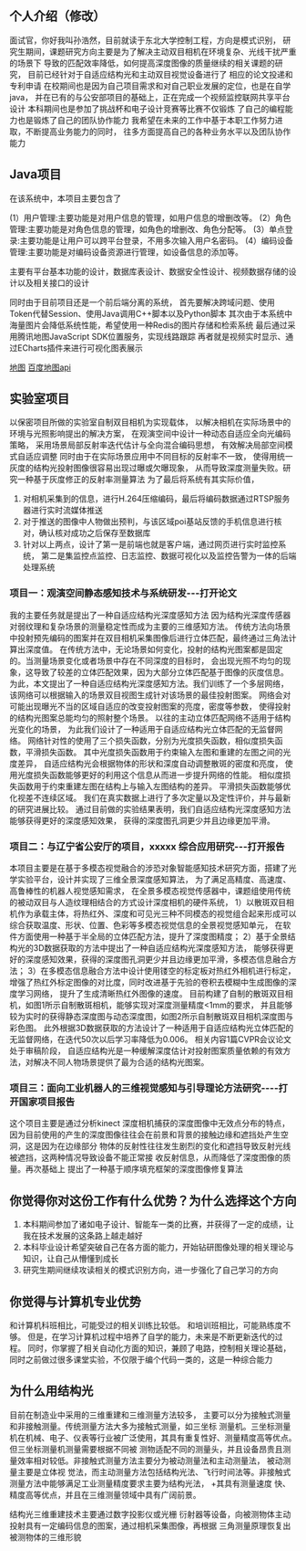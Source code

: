<!--
 * @Author: 孙浩然
 * @Date: 2020-09-09 08:10:18
 * @LastEditors: 孙浩然
 * @LastEditTime: 2020-10-12 08:02:42
 * @FilePath: \docs\4.interview\个人.md
 * @博客地址: 个人博客，如果各位客官觉得不错，请点个赞，谢谢。[地址](https://codefool0307.github.io/Java-Point/#/)，如对源码有异议请在我的博客中提问
-->
## 个人介绍（修改）

面试官，你好我叫孙浩然，目前就读于东北大学控制工程，方向是模式识别，
研究生期间，课题研究方向主要是为了解决主动双目相机在环境复杂、光线干扰严重的场景下
导致的匹配效率降低，如何提高深度图像的质量继续的相关课题的研究，
目前已经针对于自适应结构光和主动双目视觉设备进行了
相应的论文投递和专利申请
在校期间也是因为自己项目需求和对自己职业发展的定位，也是在自学java，
并在已有的与公安部项目的基础上，正在完成一个视频监控联网共享平台设计
本科期间也是参加了挑战杯和电子设计竞赛等比赛不仅锻炼
了自己的编程能力也是锻炼了自己的团队协作能力
我希望在未来的工作中基于本职工作努力进取，不断提高业务能力的同时，
往多方面提高自己的各种业务水平以及团队协作能力

## Java项目

在该系统中，本项目主要包含了

(1）用户管理:主要功能是对用户信息的管理，如用户信息的增删改等。
(2）角色管理:主要功能是对角色信息的管理，如角色的增删改、角色分配等。
(3）单点登录:主要功能是让用户可以跨平台登录，不用多次输入用户名密码。
(4）编码设备管理:主要功能是对编码设备资源进行管理，如设备信息的添加等。

主要有平台基本功能的设计，数据库表设计、数据安全性设计、视频数据存储的设计以及相关接口的设计

同时由于目前项目还是一个前后端分离的系统，
首先要解决跨域问题、使用Token代替Session、使用Java调用C++脚本以及Python脚本
其次由于本系统中海量图片会降低系统性能，希望使用一种Redis的图片存储和检索系统
最后通过采用腾讯地图JavaScript SDK位置服务，实现线路跟踪
再者就是视频实时显示、通过ECharts插件来进行可视化图表展示

[地图](https://www.cnblogs.com/luxiaoxun/p/4454880.html)
[百度地图api](https://jingyan.baidu.com/article/afd8f4deb370fa34e286e90f.html)

## 实验室项目

以保密项目所做的实验室自制双目相机为实现载体，
以解决相机在实际场景中的环境与光照影响提出的解决方案，
在观演空间中设计一种动态自适应全向光编码策略，
采用场景局部反射率迭代估计与全向混合编码思想，
有效解决局部空间模式自适应调整
同时由于在实际场景应用中不同目标的反射率不一致，
使得用统一灰度的结构光投射图像很容易出现过曝或欠曝现象，
从而导致深度测量失败。研究一种基于灰度修正的反射率测量算法
为了最后将系统有其实际价值，
1. 对相机采集到的信息，进行H.264压缩编码，最后将编码数据通过RTSP服务器进行实时流媒体推送
2. 对于推送的图像中人物做出预判，与该区域poi基站反馈的手机信息进行核对，确认核对成功之后保存至数据库
3. 针对以上两点，设计了第一是前端也就是客户端，通过网页进行实时监控系统，
   第二是集监控点监控、日志监控、数据可视化以及监控告警为一体的后端处理系统

### 项目一：观演空间静态感知技术与系统研发---打开论文

我的主要任务就是提出了一种自适应结构光深度感知方法
因为结构光深度传感器对弱纹理和复杂场景的测量稳定性而成为主要的三维感知方法。
传统方法向场景中投射预先编码的图案并在双目相机采集图像后进行立体匹配，最终通过三角法计算出深度值。
在传统方法中，无论场景如何变化，投射的结构光图案都是固定的。当测量场景变化或者场景中存在不同深度的目标时，
会出现光照不均匀的现象，这导致了较差的立体匹配效果，因为大部分立体匹配基于图像的灰度信息。
为此，本文提出了一种自适应结构光深度感知方法。我们训练了一个多层网络，
该网络可以根据输入的场景双目视图生成针对该场景的最佳投射图案。
网络会对可能出现曝光不当的区域自适应的改变投射图案的亮度，密度等参数，
使得投射的结构光图案总能均匀的照射整个场景。
以往的主动立体匹配网络不适用于结构光变化的场景，
为此我们设计了一种适用于自适应结构光立体匹配的无监督网络。
网络针对性的使用了三个损失函数，分别为光度损失函数，相似度损失函数，平滑损失函数。
其中光度损失函数用于约束输入左图和重建的左图之间的光度差异，
自适应结构光会根据物体的形状和深度自动调整散斑的密度和亮度，
使用光度损失函数能够更好的利用这个信息从而进一步提升网络的性能。
相似度损失函数用于约束重建左图在结构上与输入左图结构的差异。
平滑损失函数能够优化视差不连续区域。
我们在真实数据上进行了多次定量以及定性评价，并与最新的研究进展比较。
通过目前做的实验结果表明，我们自适应结构光深度感知方法能够获得更好的深度感知效果，
获得的深度图孔洞更少并且边缘更加平滑。

### 项目二：与辽宁省公安厅的项目，xxxxx 综合应用研究---打开报告

本项目主要是在基于多模态视觉融合的涉恐对象智能感知技术研究方面，搭建了光学实验平台，设计并实现了三维全景深度感知算法，
为了满足高精度、高速度、高鲁棒性的机器人视觉感知需求，
在全景多模态视觉传感器中，课题组使用传统的被动双目与人造纹理相结合的方式设计深度相机的硬件系统，
1）以散斑双目相机作为承载主体，将热红外、深度和可见光三种不同模态的视觉组合起来形成可以
   综合获取温度、形状、位置、色彩等多模态视觉信息的全景视觉感知单元，
   在软件方面使用一种基于半全局的立体匹配方法，提升了深度图精度；
2）基于全景结构光的3D数据获取的方法中提出了一种自适应结构光深度感知方法，
   能够获得更好的深度感知效果，获得的深度图孔洞更少并且边缘更加平滑，多模态信息融合方法；
3）在多模态信息融合方法中设计使用镂空的标定板对热红外相机进行标定，
   增强了热红外标定图像的对比度，同时改进基于先验的卷积去模糊中生成图像的深度学习网络，
   提升了生成清晰热红外图像的速度。
目前构建了自制的散斑双目相机，如图1所示自制散斑相机，能够实现对深度测量精度<1mm的要求，
并且能够较为实时的获得静态深度图与动态深度图，如图2所示自制散斑双目相机深度图与彩色图。
此外根据3D数据获取的方法设计了一种适用于自适应结构光立体匹配的无监督网络，在迭代50次以后学习率降低为0.006。
相关内容1篇CVPR会议论文处于审稿阶段，
自适应结构光是一种缓解深度估计对投射图案质量依赖的有效方法，对解决不同人物场景提供了最为合适的结构光图案。

### 项目三：面向工业机器人的三维视觉感知与引导理论方法研究----打开国家项目报告

这个项目主要是通过分析kinect 深度相机捕获的深度图像中无效点分布的特点，
因为目前使用的产生的深度图像往往会在前景和背景的接触边缘和遮挡处产生空洞，这是因为在边缘部分
物体的反射性往往发生剧烈的变化和遮挡导致反射光线被遮挡，这两种情况导致设备不能正常接
收反射信息，从而降低了深度图像的质量。再次基础上
提出了一种基于顺序填充框架的深度图像修复算法


## 你觉得你对这份工作有什么优势？为什么选择这个方向

1. 本科期间参加了诸如电子设计、智能车一类的比赛，并获得了一定的成绩，让我在技术发展的这条路上越走越好
2. 本科毕业设计希望突破自己在各方面的能力，开始钻研图像处理的相关理论与知识，让自己从懵懂到成长
3. 研究生期间继续攻读相关的模式识别方向，进一步强化了自己学习的方向

## 你觉得与计算机专业优势

和计算机科班相比，可能受过的相关训练比较低。
和培训班相比，可能熟练度不够。
但是，在学习计算机过程中培养了自学的能力，未来是不断更新迭代的过程。
同时，你掌握了相关自动化方面的知识，兼顾了电路，控制相关理论基础，
同时之前做过很多课堂实验，不仅限于编个代码一类的，这是一种综合能力

## 为什么用结构光

目前在制造业中采用的三维重建和三维测量方法较多，
主要可以分为接触式测量和非接触测量。传统测量方法大多为接触式测量，如三坐标
测量机。三坐标测量机在机械、电子、仪表等行业被广泛使用，其具有重复性好、测量精度高等优点。
但三坐标测量机测量需要根据不同被
测物适配不同的测量头，并且设备昂贵且测量效率相对较低。非接触式测量方法主要分为被动测量法和主动测量法，
被动测量主要是立体视
觉法，而主动测量方法包括结构光法、飞行时间法等。非接触式测量方法中能够满足工业测量精度要求主要为结构光法，
+其具有测量速度
快、精度高等优点，并且在三维测量领域中具有广阔前景。

结构光三维重建技术主要通过数字投影仪或光栅
衍射器等设备，向被测物体主动投射具有一定编码信息的图案，通过相机采集图像，再根据
三角测量原理恢复出被测物体的三维形貌